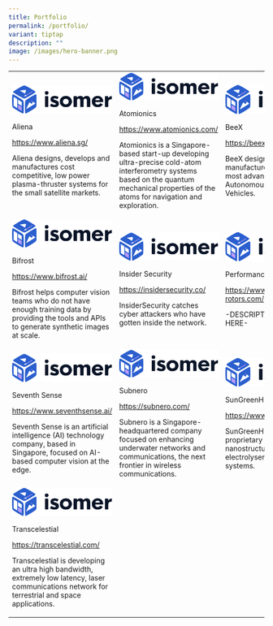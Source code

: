 ```yaml
---
title: Portfolio
permalink: /portfolio/
variant: tiptap
description: ""
image: /images/hero-banner.png
---
```

<p></p><table><tbody><tr><td rowspan="1" colspan="1"><a class="isomer-image-wrapper" href="https://www.aliena.sg/"><img style="width: 100%" height="auto" width="100%" alt="" src="/images/isomer-logo.svg"></a><p>Aliena</p><p><a href="https://www.aliena.sg/" rel="noopener noreferrer nofollow" target="_blank">https://www.aliena.sg/</a></p><p>Aliena designs, develops and manufactures cost competitive, low power plasma-thruster systems for the small satellite markets.</p></td><td rowspan="1" colspan="1"><a class="isomer-image-wrapper" href="https://www.atomionics.com/"><img style="width: 100%" height="auto" width="100%" alt="" src="/images/isomer-logo.svg"></a><p>Atomionics</p><p><a href="https://www.atomionics.com/" rel="noopener noreferrer nofollow" target="_blank">https://www.atomionics.com/</a></p><p>Atomionics is a Singapore-based start-up developing ultra-precise cold-atom interferometry systems based on the quantum mechanical properties of the atoms for navigation and exploration.</p></td><td rowspan="1" colspan="1"><a class="isomer-image-wrapper" href="https://beex.sg/"><img style="width: 100%" height="auto" width="100%" alt="" src="/images/isomer-logo.svg"></a><p>BeeX</p><p><a href="https://beex.sg/" rel="noopener noreferrer nofollow" target="_blank">https://beex.sg/</a></p><p>BeeX&nbsp;designs and manufactures the world's most advanced Hovering Autonomous Underwater Vehicles.</p></td></tr><tr><td rowspan="1" colspan="1"><div class="isomer-image-wrapper"><img style="width: 100%" height="auto" width="100%" alt="" src="/images/isomer-logo.svg"></div><p>Bifrost</p><p><a href="https://www.bifrost.ai/" rel="noopener noreferrer nofollow" target="_blank">https://www.bifrost.ai/</a></p><p>Bifrost helps computer vision teams who do not have enough training data by providing the tools and APIs to generate synthetic images at scale.</p></td><td rowspan="1" colspan="1"><div class="isomer-image-wrapper"><img style="width: 100%" height="auto" width="100%" alt="" src="/images/isomer-logo.svg"></div><p>Insider Security</p><p><a href="https://insidersecurity.co/" rel="noopener noreferrer nofollow" target="_blank">https://insidersecurity.co/</a></p><p>InsiderSecurity catches cyber attackers who have gotten inside the network.</p></td><td rowspan="1" colspan="1"><div class="isomer-image-wrapper"><img style="width: 100%" height="auto" width="100%" alt="" src="/images/isomer-logo.svg"></div><p>Performance Rotors</p><p><a href="https://www.performance-rotors.com/" rel="noopener noreferrer nofollow" target="_blank">https://www.performance-rotors.com/</a></p><p>-DESCRIPTION FOR PR HERE-</p></td></tr><tr><td rowspan="1" colspan="1"><div class="isomer-image-wrapper"><img style="width: 100%" height="auto" width="100%" alt="" src="/images/isomer-logo.svg"></div><p>Seventh Sense</p><p><a href="https://www.seventhsense.ai/" rel="noopener noreferrer nofollow" target="_blank">https://www.seventhsense.ai/</a></p><p>Seventh Sense is an artificial intelligence (AI) technology company, based in Singapore, focused on AI-based computer vision at the edge.</p></td><td rowspan="1" colspan="1"><div class="isomer-image-wrapper"><img style="width: 100%;" height="auto" width="100%" alt="" src="/images/isomer-logo.svg"></div><p>Subnero</p><p><a href="https://subnero.com/" rel="noopener noreferrer nofollow" target="_blank">https://subnero.com/</a></p><p>Subnero is a Singapore-headquartered company focused on enhancing underwater networks and communications, the next frontier in wireless communications.</p></td><td rowspan="1" colspan="1"><div class="isomer-image-wrapper"><img style="width: 100%" height="auto" width="100%" alt="" src="/images/isomer-logo.svg"></div><p>SunGreenH2</p><p><a href="https://www.sungreenh2.com/" rel="noopener noreferrer nofollow" target="_blank">https://www.sungreenh2.com/</a></p><p>SunGreenH2 incorporates proprietary advanced nanostructured materials into electrolyser cells, stacks and systems.</p></td></tr><tr><td rowspan="1" colspan="1"><div class="isomer-image-wrapper"><img style="width: 100%" height="auto" width="100%" alt="" src="/images/isomer-logo.svg"></div><p>Transcelestial</p><p><a href="https://transcelestial.com/" rel="noopener noreferrer nofollow" target="_blank">https://transcelestial.com/</a></p><p>Transcelestial is developing an ultra high bandwidth, extremely low latency, laser communications network for terrestrial and space applications.</p></td><td rowspan="1" colspan="1"><p></p></td><td rowspan="1" colspan="1"><p></p></td></tr></tbody></table><p></p>
